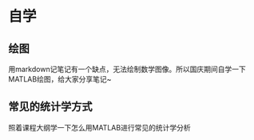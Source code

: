 # 自学

## 绘图

用markdown记笔记有一个缺点，无法绘制数学图像。所以国庆期间自学一下MATLAB绘图，给大家分享笔记~

## 常见的统计学方式

照着课程大纲学一下怎么用MATLAB进行常见的统计学分析
